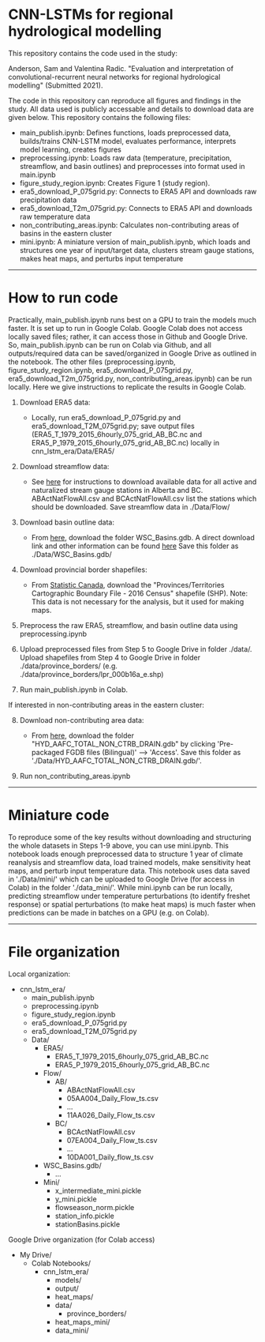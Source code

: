 # CNN-LSTMs for regional hydrological modelling

This repository contains the code used in the study:

Anderson, Sam and Valentina Radic.  "Evaluation and interpretation of convolutional-recurrent neural networks for regional hydrological modelling" (Submitted 2021).

The code in this repository can reproduce all figures and findings in the study.  All data used is publicly accessable and details to download data are given below.  This repository contains the following files:

* main_publish.ipynb: Defines functions, loads preprocessed data, builds/trains CNN-LSTM model, evaluates performance, interprets model learning, creates figures
* preprocessing.ipynb: Loads raw data (temperature, precipitation, streamflow, and basin outlines) and preprocesses into format used in main.ipynb
* figure_study_region.ipynb: Creates Figure 1 (study region).
* era5_download_P_075grid.py: Connects to ERA5 API and downloads raw precipitation data
* era5_download_T2m_075grid.py: Connects to ERA5 API and downloads raw temperature data
* non_contributing_areas.ipynb: Calculates non-contributing areas of basins in the eastern cluster
* mini.ipynb: A miniature version of main_publish.ipynb, which loads and structures one year of input/target data, clusters stream gauge stations, makes heat maps, and perturbs input temperature 


___
# How to run code

Practically, main_publish.ipynb runs best on a GPU to train the models much faster.  It is set up to run in Google Colab.  Google Colab does not access locally saved files; rather, it can access those in Github and Google Drive.  So, main_publish.ipynb can be run on Colab via Github, and all outputs/required data can be saved/organized in Google Drive as outlined in the notebook.  The other files (preprocessing.ipynb, figure_study_region.ipynb, era5_download_P_075grid.py, era5_download_T2m_075grid.py, non_contributing_areas.ipynb) can be run locally.  Here we give instructions to replicate the results in Google Colab.

1. Download ERA5 data:

    * Locally, run era5_download_P_075grid.py and era5_download_T2M_075grid.py; save output files (ERA5_T_1979_2015_6hourly_075_grid_AB_BC.nc and ERA5_P_1979_2015_6hourly_075_grid_AB_BC.nc) locally in cnn_lstm_era/Data/ERA5/

2. Download streamflow data:

    * See [here](https://wateroffice.ec.gc.ca/mainmenu/tools_and_downloads_index_e.html) for instructions to download available data for all active and naturalized stream gauge stations in Alberta and BC.   ABActNatFlowAll.csv and BCActNatFlowAll.csv list the stations which should be downloaded.  Save streamflow data in ./Data/Flow/

3. Download basin outline data:

    * From [here](https://open.canada.ca/data/en/dataset/0c121878-ac23-46f5-95df-eb9960753375), download the folder WSC_Basins.gdb.  A direct download link and other information can be found [here](https://wiki.usask.ca/pages/viewpage.action?pageId=1766228079#HowtoloadandreprojectWaterSurveyofCanada%22WSC_Basins%22GeodatabaseinQGIS-Dataavailability)
Save this folder as ./Data/WSC_Basins.gdb/

4. Download provincial border shapefiles:

	* From [Statistic Canada](https://open.canada.ca/data/en/dataset/a883eb14-0c0e-45c4-b8c4-b54c4a819edb), download the "Provinces/Territories Cartographic Boundary File - 2016 Census" shapefile (SHP).  Note: This data is not necessary for the analysis, but it used for making maps.

5. Preprocess the raw ERA5, streamflow, and basin outline data using preprocessing.ipynb

6. Upload preprocessed files from Step 5 to Google Drive in folder ./data/.  Upload shapefiles from Step 4 to Google Drive in folder ./data/province_borders/ (e.g. ./data/province_borders/lpr_000b16a_e.shp)

7. Run main_publish.ipynb in Colab.

If interested in non-contributing areas in the eastern cluster:

8. Download non-contributing area data:
	* From [here](https://open.canada.ca/data/en/dataset/adb2e613-f193-42e2-987e-2cc9d90d2b7a), download the folder "HYD_AAFC_TOTAL_NON_CTRB_DRAIN.gdb" by clicking 'Pre-packaged FGDB files (Bilingual)' --> 'Access'.  Save this folder as './Data/HYD_AAFC_TOTAL_NON_CTRB_DRAIN.gdb/'.

9. Run non_contributing_areas.ipynb

___
# Miniature code

To reproduce some of the key results without downloading and structuring the whole datasets in Steps 1-9 above, you can use mini.ipynb.  This notebook loads enough preprocessed data to structure 1 year of climate reanalysis and streamflow data, load trained models, make sensitivity heat maps, and perturb input temperature data.  This notebook uses data saved in './Data/mini/' which can be uploaded to Google Drive (for access in Colab) in the folder './data_mini/'.  While mini.ipynb can be run locally, predicting streamflow under temperature perturbations (to identify freshet response) or spatial perturbations (to make heat maps) is much faster when predictions can be made in batches on a GPU (e.g. on Colab).

___
# File organization

Local organization:  

* cnn_lstm_era/  
  * main_publish.ipynb  
  * preprocessing.ipynb  
  * figure_study_region.ipynb  
  * era5_download_P_075grid.py  
  * era5_download_T2M_075grid.py  
  * Data/  
  	* ERA5/  
		* ERA5_T_1979_2015_6hourly_075_grid_AB_BC.nc  
		* ERA5_P_1979_2015_6hourly_075_grid_AB_BC.nc  
	* Flow/
		* AB/  
			* ABActNatFlowAll.csv  
			* 05AA004_Daily_Flow_ts.csv  
			* ...  
			* 11AA026_Daily_Flow_ts.csv  
		* BC/  
		  	* BCActNatFlowAll.csv  
		  	* 07EA004_Daily_Flow_ts.csv  
		  	* ...
		  	* 10DA001_Daily_flow_ts.csv  
	* WSC_Basins.gdb/
		* ...
	* Mini/
		* x_intermediate_mini.pickle
		* y_mini.pickle
		* flowseason_norm.pickle
		* station_info.pickle
		* stationBasins.pickle

Google Drive organization (for Colab access)  

* My Drive/  
	* Colab Notebooks/  
		* cnn_lstm_era/   
			* models/  
			* output/  
			* heat_maps/ 
			* data/
				* province_borders/  
			* heat_maps_mini/
			* data_mini/
